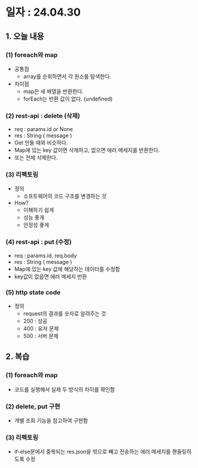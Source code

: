 # 일자 : 24.04.30

## 1. 오늘 내용

### (1) foreach와 map
- 공통점
    - array를 순회하면서 각 원소를 탐색한다.
- 차이점
    - map은 새 배열을 반환한다.
    - forEach는 반환 값이 없다. (undefined)

### (2) rest-api : delete (삭제)
- req : params.id or None
- res : String ( message )
- Get 만들 때와 비슷하다.
- Map에 있는 key 값이면 삭제하고, 없으면 에러 메세지를 반환한다.
- 또는 전체 삭제한다.

### (3) 리펙토링
- 정의
    - 소프트웨어의 코드 구조를 변경하는 것
- How?
    - 이해하기 쉽게
    - 성능 좋게
    - 안정성 좋게

### (4) rest-api : put (수정)
- req : params.id, req.body
- res : String ( message )
- Map에 있는 key 값에 해당하는 데이터를 수정함
- key값이 없읍면 에러 메세지 반환

### (5) http state code
- 정의
    - request의 결과를 숫자로 알려주는 것
    - 200 : 성공
    - 400 : 유저 문제
    - 500 : 서버 문제

## 2. 복습

### (1) foreach와 map
- 코드를 실행해서 실제 두 방식의 차이를 확인함

### (2) delete, put 구현
- 개별 조회 기능을 참고하여 구현함

### (3) 리펙토링
-  if-else문에서 중복되는 res.json을 밖으로 빼고 전송하는 에러 메세지를 핸들링하도록 수정